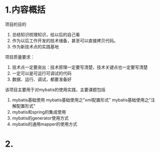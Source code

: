 # 1.内容概括

项目的目的
1.  总结知识梳理知识，给以后的自己看
2.  作为以后工作开发的技术储备，甚至可以直接拷贝代码。
3.  作为新技术点的实践基地

项目质量要求：
1.  技术点一定要突出：技术原理一定要写清楚，技术关键点也一定要写清楚
2.  一定可以是可运行可调试的代码
3.  数据、运行、调试，都要准备好

该项目主要用于对mybatis的使用实践，主要课题包括
1.  mybatis基础使用
    mybatis基础使用之"xml配置形式"
    mybatis基础使用之"注解配置形式"
3.  mybatis和spring的集成使用
2.  mybatis的generator使用方式
4.  mybatis的通用mapper的使用方式
  
# 2.

